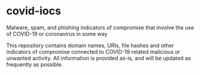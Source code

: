 # covid-iocs
Malware, spam, and phishing indicators of compromise that involve the use of COVID-19 or coronavirus in some way


This repository contains domain names, URIs, file hashes and other indicators of compromise connected to COVID-19 related malicious or unwanted activity.
All information is provided as-is, and will be updated as frequently as possible.
